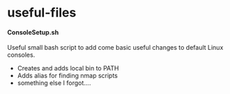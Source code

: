 # useful-files

#### ConsoleSetup.sh
Useful small bash script to add come basic useful changes to default Linux consoles.
- Creates and adds local bin to PATH
- Adds alias for finding nmap scripts
- something else I forgot....
